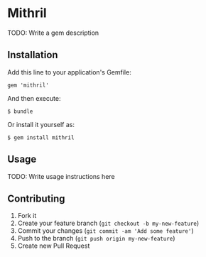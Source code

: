# Mithril

TODO: Write a gem description

## Installation

Add this line to your application's Gemfile:

    gem 'mithril'

And then execute:

    $ bundle

Or install it yourself as:

    $ gem install mithril

## Usage

TODO: Write usage instructions here

## Contributing

1. Fork it
2. Create your feature branch (`git checkout -b my-new-feature`)
3. Commit your changes (`git commit -am 'Add some feature'`)
4. Push to the branch (`git push origin my-new-feature`)
5. Create new Pull Request
